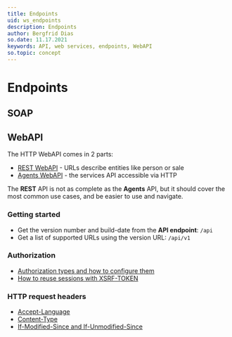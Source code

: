 ```yaml
---
title: Endpoints
uid: ws_endpoints
description: Endpoints
author: Bergfrid Dias
so.date: 11.17.2021
keywords: API, web services, endpoints, WebAPI
so.topic: concept
---
```


# Endpoints

## SOAP

## WebAPI

The HTTP WebAPI comes in 2 parts:

* [REST WebAPI][1] - URLs describe entities like person or sale
* [Agents WebAPI][2] - the services API accessible via HTTP

The **REST** API is not as complete as the **Agents** API, but it should cover the most common use cases, and be easier to use and navigate.

### Getting started

* Get the version number and build-date from the **API endpoint**: `/api`
* Get a list of supported URLs using the version URL: `/api/v1`

### Authorization

* [Authorization types and how to configure them][3]
* [How to reuse sessions with XSRF-TOKEN][4]

### HTTP request headers

* [Accept-Language][5]
* [Content-Type][6]
* [If-Modified-Since and If-Unmodified-Since][7]

<!-- Referenced links -->
[1]: rest-webapi/index.md
[2]: agents-webapi/index.md
[3]: ../../../authentication/onsite/webapi/index.md
[4]: ../../../authentication/onsite/webapi/reuse-session.md
[5]: http-headers.md#accept-language
[6]: http-headers.md#content-type
[7]: http-headers.md#modified-unmodified
